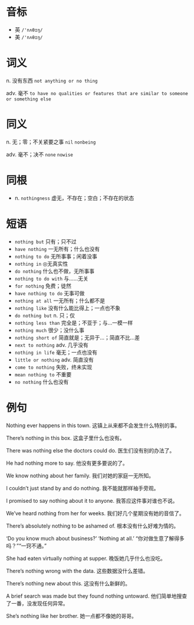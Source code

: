 # 音标

- 英 `/'nʌθɪŋ/`
- 美 `/'nʌθɪŋ/`

# 词义

n. 没有东西
`not anything or no thing`

adv. 毫不
`to have no qualities or features that are similar to someone or something else`

# 同义

n. 无；零；不关紧要之事
`nil` `nonbeing`

adv. 毫不；决不
`none` `nowise`

# 同根

- n. `nothingness` 虚无，不存在；空白；不存在的状态

# 短语

- `nothing but` 只有；只不过
- `have nothing` 一无所有；什么也没有
- `nothing to do` 无所事事；闲着没事
- `nothing in` ◎无真实性
- `do nothing` 什么也不做，无所事事
- `nothing to do with` 与……无关
- `for nothing` 免费；徒然
- `have nothing to do` 无事可做
- `nothing at all` 一无所有；什么都不是
- `nothing like` 没有什么能比得上；一点也不象
- `do nothing but` n. 只；仅
- `nothing less than` 完全是；不亚于；与…一模一样
- `nothing much` 很少；没什么事
- `nothing short of` 简直就是；无异于…；简直不比…差
- `next to nothing` adv. 几乎没有
- `nothing in life` 毫无；一点也没有
- `little or nothing` adv. 简直没有
- `come to nothing` 失败，终未实现
- `mean nothing to` 不重要
- `no nothing` 什么也没有

# 例句

Nothing ever happens in this town.
这镇上从来都不会发生什么特别的事。

There’s nothing in this box.
这盒子里什么也没有。

There was nothing else the doctors could do.
医生们没有别的办法了。

He had nothing more to say.
他没有更多要说的了。

We know nothing about her family.
我们对她的家庭一无所知。

I couldn’t just stand by and do nothing.
我不能就那样袖手旁观。

I promised to say nothing about it to anyone.
我答应这件事对谁也不说。

We’ve heard nothing from her for weeks.
我们好几个星期没有她的音信了。

There’s absolutely nothing to be ashamed of.
根本没有什么好难为情的。

‘Do you know much about business?’ ‘Nothing at all.’
“你对做生意了解得多吗？”“一窍不通。”

She had eaten virtually nothing at supper.
晚饭她几乎什么也没吃。

There’s nothing wrong with the data.
这些数据没什么差错。

There’s nothing new about this.
这没有什么新鲜的。

A brief search was made but they found nothing untoward.
他们简单地搜查了一番，没发现任何异常。

She’s nothing like her brother.
她一点都不像她的哥哥。


